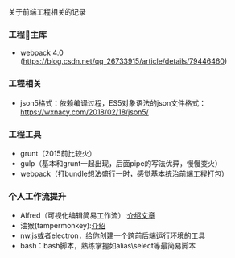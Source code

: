 关于前端工程相关的记录

### 工程主库

- webpack 4.0 (https://blog.csdn.net/qq_26733915/article/details/79446460)

### 工程相关
- json5格式：依赖编译过程，ES5对象语法的json文件格式：https://wxnacy.com/2018/02/18/json5/

### 工程工具
- grunt（2015前比较火）
- gulp（基本和grunt一起出现，后面pipe的写法优异，慢慢变火）
- webpack（打bundle想法盛行一时，感觉基本统治前端工程打包）

### 个人工作流提升
- Alfred（可视化编辑简易工作流）:[介绍文章](http://blog.surfacew.com/tool/2016/08/03/Alfred/)
- 油猴(tampermonkey):[介绍](https://tampermonkey.net/documentation.php?version=4.7&ext=dhdg&updated=true#_namespace)
- nw.js或者electron，给你创建一个跨前后端运行环境的工具
- bash：bash脚本，熟练掌握如alias\select等最简易脚本